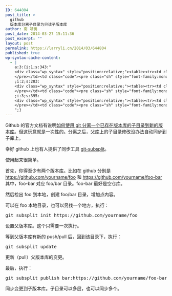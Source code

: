 ```yaml
---
ID: 644804
post_title: >
  github
  版本库分离子目录为只读子版本库
author: 南 靖男
post_date: 2014-03-27 15:11:36
post_excerpt: ""
layout: post
permalink: https://larryli.cn/2014/03/644804
published: true
wp-syntax-cache-content:
  - |
    a:3:{i:1;s:343:"
    <div class="wp_syntax" style="position:relative;"><table><tr><td class="line_numbers"><pre>1
    </pre></td><td class="code"><pre class="sh" style="font-family:monospace;">git subsplit init https://github.com/yourname/foo</pre></td></tr></table><p class="theCode" style="display:none;">git subsplit init https://github.com/yourname/foo</p></div>
    ;i:2;s:283:
    <div class="wp_syntax" style="position:relative;"><table><tr><td class="line_numbers"><pre>1
    </pre></td><td class="code"><pre class="sh" style="font-family:monospace;">git subsplit update</pre></td></tr></table><p class="theCode" style="display:none;">git subsplit update</p></div>
    ;i:3;s:395:
    <div class="wp_syntax" style="position:relative;"><table><tr><td class="line_numbers"><pre>1
    </pre></td><td class="code"><pre class="sh" style="font-family:monospace;">git subsplit publish bar:https://github.com/yourname/foo-bar --heads=master</pre></td></tr></table><p class="theCode" style="display:none;">git subsplit publish bar:https://github.com/yourname/foo-bar --heads=master</p></div>
    ";}
---
```

Github 的官方文档有说明<a href="https://help.github.com/articles/splitting-a-subpath-out-into-a-new-repository" title="Splitting a subpath out into a new repository" target="_blank">如何使用 git 分离一个已存在版本库的子目录到新的版本库</a>。但这玩意就是一次性的。分离之后，父库上的子目录修改没办法自动同步到子库上。

幸好 github 上也有人提供了同步工具 <a href="https://github.com/dflydev/git-subsplit" title="Automate and simplify the process of managing one-way read-only subtree splits." target="_blank">git-subsplit</a>。

使用起来很简单。

首先，你得至少有两个版本库。比如在 github 分别是 https://github.com/yourname/foo 和 https://github.com/yourname/foo-bar 其中，foo-bar 对应 foo/bar 目录。foo-bar 最好是空仓库。

然后检出 foo 到本地，创建 foo/bar 目录，增加点内容。

可以在 foo 本地目录，也可以另找一个地方，执行：
<pre lang="SH" line="1">git subsplit init https://github.com/yourname/foo</pre>
设置父版本库。这个只需要一次执行。

等到父版本库有新的 push/pull 后，回到该目录下，执行：
<pre lang="SH" line="1">git subsplit update</pre>
更新（pull）父版本库的变更。

最后，执行：
<pre lang="SH" line="1">git subsplit publish bar:https://github.com/yourname/foo-bar --heads=master</pre>
同步变更到子版本库。子目录可以多层，也可以同步多个。